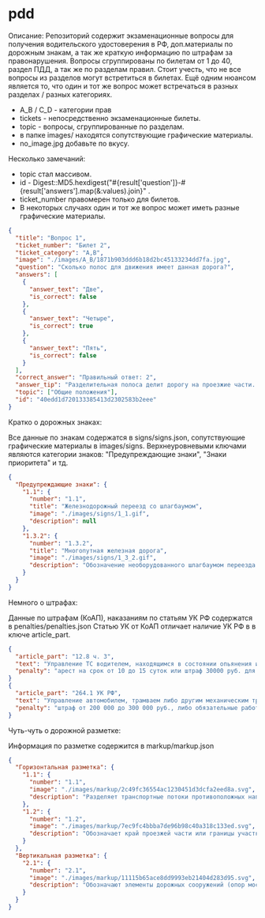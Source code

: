 # pdd

Описание:
Репозиторий содержит экзаменационные вопросы для получения водительского удостоверения в РФ, доп.материалы по
дорожным знакам, а так же краткую информацию по штрафам за правонарушения.
Вопросы сгруппированы по билетам от 1 до 40, раздел ПДД, а так же по разделам правил.
Стоит учесть, что не все вопросы из разделов могут встретиться в билетах.
Ещё одним нюансом является то, что один и тот же вопрос может встречаться в разных разделах / разных категориях.

- A_B / C_D - категории прав
- tickets - непосредственно экзаменационные билеты.
- topic - вопросы, сгруппированные по разделам.
- в папке images/ находятся сопутствующие графические материалы.
- no_image.jpg добавьте по вкусу.

Несколько замечаний:

- topic стал массивом.
- id - Digest::MD5.hexdigest("#{result['question']}-#{result['answers'].map(&:values).join}" .
- ticket_number правомерен только для билетов.
- В некоторых случаях один и тот же вопрос может иметь разные графические материалы.

```json
{
  "title": "Вопрос 1",
  "ticket_number": "Билет 2",
  "ticket_category": "A,B",
  "image": "./images/A_B/1871b903ddd6b18d2bc45133234dd7fa.jpg",
  "question": "Сколько полос для движения имеет данная дорога?",
  "answers": [
    {
      "answer_text": "Две",
      "is_correct": false
    },
    {
      "answer_text": "Четыре",
      "is_correct": true
    },
    {
      "answer_text": "Пять",
      "is_correct": false
    }
  ],
  "correct_answer": "Правильный ответ: 2",
  "answer_tip": "Разделительная полоса делит дорогу на проезжие части. Данная дорога имеет две проезжие части, четыре полосы движения.(Пункт 1.2 ПДД)",
  "topic": ["Общие положения"],
  "id": "40edd1d720133385413d2302583b2eee"
}
```

Кратко о дорожных знаках:

Все данные по знакам содержатся в signs/signs.json, сопутствующие графические материалы в images/signs.
Верхнеуровневыми ключами являются категории знаков: "Предупреждающие знаки", "Знаки приоритета" и тд.

```json
{
  "Предупреждающие знаки": {
    "1.1": {
      "number": "1.1",
      "title": "Железнодорожный переезд со шлагбаумом",
      "image": "./images/signs/1_1.gif",
      "description": null
    },
    "1.3.2": {
      "number": "1.3.2",
      "title": "Многопутная железная дорога",
      "image": "./images/signs/1_3_2.gif",
      "description": "Обозначение необорудованного шлагбаумом переезда через железную дорогу: 1.3.1 - с одним путем 1.3.2 - с двумя путями и более"
    }
  }
}
```

Немного о штрафах:

Данные по штрафам (КоАП), наказаниям по статьям УК РФ содержатся в penalties/penalties.json
Статью УК от КоАП отличает наличие УК РФ в в ключе article_part.

```json
{
  "article_part": "12.8 ч. 3",
  "text": "Управление ТС водителем, находящимся в состоянии опьянения и не имеющим права управления ТС либо лишенным права управления ТС",
  "penalty": "арест на срок от 10 до 15 суток или штраф 30000 руб. для лиц, в отношении которых не может применяться арест"
}
{
  "article_part": "264.1 УК РФ",
  "text": "Управление автомобилем, трамваем либо другим механическим транспортным средством лицом, находящимся в состоянии опьянения, подвергнутым административному наказанию за управление транспортным средством в состоянии опьянения или за невыполнение законного требования уполномоченного должностного лица о прохождении медицинского освидетельствования на состояние опьянения",
  "penalty": "штраф от 200 000 до 300 000 руб., либо обязательные работы (до 480 часов), либо принудительные работы (до 2 лет), либо лишение свободы (до 2 лет)"
}
```

Чуть-чуть о дорожной разметке:

Информация по разметке содержится в markup/markup.json

```json
{
  "Горизонтальная разметка": {
    "1.1": {
      "number": "1.1",
      "image": "./images/markup/2c49fc36554ac1230451d3dcfa2eed8a.svg",
      "description": "Разделяет транспортные потоки противоположных направлений и обозначает границы полос движения вопасных местах надорогах; обозначает границы стояночных мест транспортных средств; Нумерация разметки соответствует ГОСТу Р 51256-2018. Запрещается пересекать."
    },
    "1.2": {
      "number": "1.2",
      "image": "./images/markup/7ec9fc4bbba7de96b98c40a318c133ed.svg",
      "description": "Обозначает край проезжей части или границы участков проезжей части, накоторые въезд запрещен. Допускается пересекать для остановки транспортного средства на обочине и при выезде с нее в местах, где разрешена остановка или стоянка."
    }
  },
  "Вертикальная разметка": {
    "2.1": {
      "number": "2.1",
      "image": "./images/markup/11115b65ace8dd9993eb21404d283d95.svg",
      "description": "Обозначают элементы дорожных сооружений (опор мостов, путепроводов, торцовых частей парапетов и тому подобного), когда эти элементы представляют опасность для движущихся транспортных средств."
    }
  }
}
```
